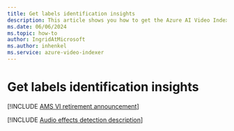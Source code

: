 ```yaml
---
title: Get labels identification insights
description: This article shows you how to get the Azure AI Video Indexer labels identification detection insights.
ms.date: 06/06/2024
ms.topic: how-to
author: IngridAtMicrosoft
ms.author: inhenkel
ms.service: azure-video-indexer
---
```


# Get labels identification insights

[!INCLUDE [AMS VI retirement announcement](./includes/important-ams-retirement-avi-announcement.md)]

[!INCLUDE [Audio effects detection description](./includes/labels-identification.md)]
